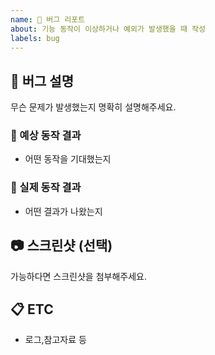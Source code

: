 ```yaml
---
name: 🐛 버그 리포트
about: 기능 동작이 이상하거나 예외가 발생했을 때 작성
labels: bug
---
```


## 🐞 버그 설명

무슨 문제가 발생했는지 명확히 설명해주세요.


### 🔵 예상 동작 결과
- 어떤 동작을 기대했는지

### 🔴 실제 동작 결과
- 어떤 결과가 나왔는지

## 📷 스크린샷 (선택)

가능하다면 스크린샷을 첨부해주세요.

## 📋 ETC
- 로그,참고자료 등

